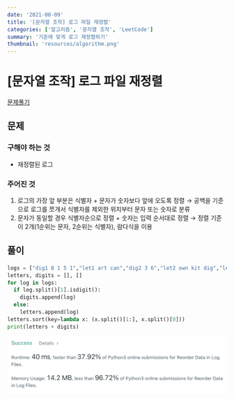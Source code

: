 ```yaml
---
date: '2021-08-09'
title: '[문자열 조작] 로그 파일 재정렬'
categories: ['알고리즘', '문자열 조작', 'LeetCode']
summary: '기준에 맞게 로그 재정렬하기'
thumbnail: 'resources/algorithm.png'
---
```


# [문자열 조작] 로그 파일 재정렬

[문제풀기](https://leetcode.com/problems/reorder-data-in-log-files/)

## 문제

### 구해야 하는 것

- 재정렬된 로그

### 주어진 것

1. 로그의 가장 앞 부분은 식별자 + 문자가 숫자보다 앞에 오도록 정렬 → 공백을 기준으로 로그를 쪼개서 식별자를 제외한 위치부터 문자 또는 숫자로 분류
2. 문자가 동일할 경우 식별자순으로 정렬 + 숫자는 입력 순서대로 정렬 → 정렬 기준이 2개(1순위는 문자, 2순위는 식별자), 람다식을 이용

## 풀이

```py
logs = ["dig1 8 1 5 1","let1 art can","dig2 3 6","let2 own kit dig","let3 art zero"]
letters, digits = [], []
for log in logs:
  if log.split()[1].isdigit():
    digits.append(log)
  else:
    letters.append(log)
letters.sort(key=lambda x: (x.split()[1:], x.split()[0]))
print(letters + digits)
```

![result](resources/log-file-reorder.png)
